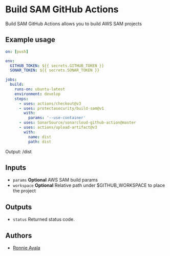 # Build SAM GitHub Actions

Build SAM GitHub Actions allows you to build AWS SAM projects

## Example usage

```yaml
on: [push]

env:
  GITHUB_TOKEN: ${{ secrets.GITHUB_TOKEN }}
  SONAR_TOKEN: ${{ secrets.SONAR_TOKEN }}

jobs:
  build:
    runs-on: ubuntu-latest
    environment: develop
    steps:
      - uses: actions/checkout@v3
      - uses: protectasecurity/build-sam@v1
        with:
          params: '--use-container'
      - uses: SonarSource/sonarcloud-github-action@master
      - uses: actions/upload-artifact@v3
        with:
          name: dist
          path: dist
```
Output: /dist


## Inputs

- `params` **Optional** AWS SAM build params
- `workspace` **Optional** Relative path under $GITHUB_WORKSPACE to place the project

## Outputs

- `status` Returned status code.

## Authors

- [Ronnie Ayala](https://github.com/ronnieacs)